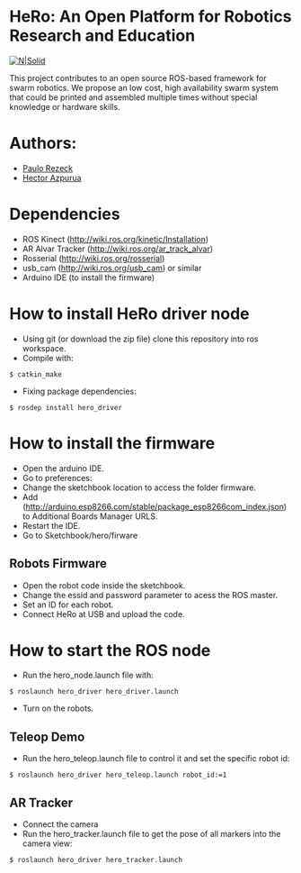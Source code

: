 # HeRo: An Open Platform for Robotics Research and Education
[![N|Solid](http://www.verlab.dcc.ufmg.br/verlab/wp-content/uploads/2014/06/logo-verlab-small-transp-300x572.png)](www.verlab.dcc.ufmg.br)

This project contributes to an open source ROS-based framework for swarm robotics. We propose an low cost, high availability swarm system that could be printed and assembled multiple times without special knowledge or hardware skills.

# Authors:
- [Paulo Rezeck](https://github.com/rezeck)
- [Hector Azpurua](https://github.com/h3ct0r)

# Dependencies
- ROS Kinect (http://wiki.ros.org/kinetic/Installation)
- AR Alvar Tracker (http://wiki.ros.org/ar_track_alvar)
- Rosserial (http://wiki.ros.org/rosserial)
- usb_cam (http://wiki.ros.org/usb_cam) or similar
- Arduino IDE (to install the firmware)

# How to install HeRo driver node
- Using git (or download the zip file) clone this repository into ros workspace.
- Compile with: 
```
$ catkin_make
```
- Fixing package dependencies:
```
$ rosdep install hero_driver
```

# How to install the firmware
- Open the arduino IDE.
- Go to preferences:
 - Change the sketchbook location to access the folder firmware.
 - Add (http://arduino.esp8266.com/stable/package_esp8266com_index.json) to Additional Boards Manager URLS.
 - Restart the IDE.
- Go to Sketchbook/hero/firware

## Robots Firmware
- Open the robot code inside the sketchbook.
- Change the essid and password parameter to acess the ROS master.
- Set an ID for each robot.
- Connect HeRo at USB and upload the code.

# How to start the ROS node

- Run the hero_node.launch file with:
```
$ roslaunch hero_driver hero_driver.launch
```
- Turn on the robots.

## Teleop Demo
- Run the hero_teleop.launch file to control it and set the specific robot id:
```
$ roslaunch hero_driver hero_teleop.launch robot_id:=1
```

## AR Tracker
- Connect the camera
- Run the hero_tracker.launch file to get the pose of all markers into the camera view:
```
$ roslaunch hero_driver hero_tracker.launch
```

